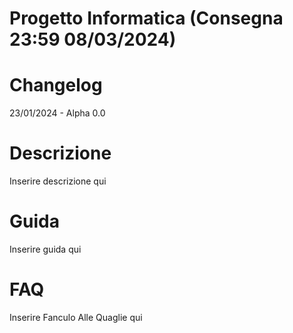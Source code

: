 # Progetto Informatica (Consegna 23:59 08/03/2024)

# Changelog 
  23/01/2024 - Alpha 0.0

# Descrizione
  Inserire descrizione qui

# Guida
  Inserire guida qui

# FAQ
  Inserire Fanculo Alle Quaglie qui
